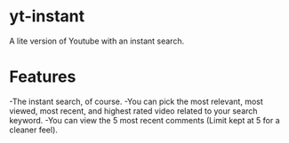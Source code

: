 yt-instant
==========

A lite version of Youtube with an instant search.

Features
==========

-The instant search, of course.
-You can pick the most relevant, most viewed, most recent, and highest rated video related to your search keyword.
-You can view the 5 most recent comments (Limit kept at 5 for a cleaner feel).
